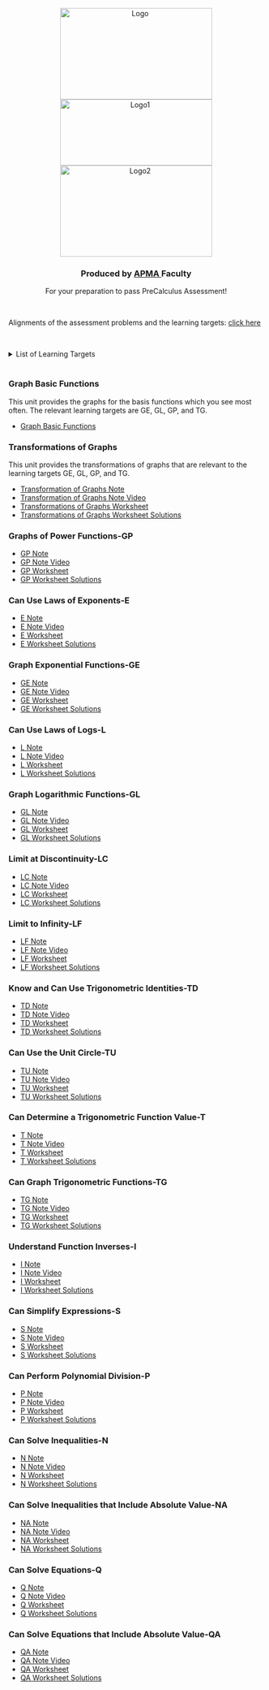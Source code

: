<!-- PROJECT LOGO -->
<br />
<div align="center">
  <a href="https://github.com/MeiqinatUVA/Precalculus">
    <img src="images/logo2.jpeg" alt="Logo" width="300" height="180">
      <img src="images/logo.png" alt="Logo1" width="300" height="130">
      <img src="images/logo1.jpeg" alt="Logo2" width="300" height="180">
  </a>

  <h3 align="center">Produced by <a href="https://engineering.virginia.edu/offices-programs/applied-mathematics">APMA </a> Faculty</h3>

  <p align="center">
    For your preparation to pass PreCalculus Assessment!
    
  </p>
</div>


&nbsp;

Alignments of the assessment problems and the learning targets: <a href="https://apmauva.github.io/PreCalculus-Preparation/notes/Alignment.pdf"> click here </a>

&nbsp;


<!-- List of Learning Targets -->    
<details>
 <summary>List of Learning Targets</summary>  
  <ol>
 <li><a href="#graph-basic-functions">Graph Basic Functions</a></li>
<li><a href="#transformations-of-graphs">Transformations of Graphs</a></li>
<li><a href="#graphs-of-power-functions-gp">Graphs of Power Functions (GP)</a></li>
  <li><a href="#can-use-laws-of-exponents-e ">Can Use Laws of Exponents (E)</a></li>
<li><a href="#graph-exponential-functions-ge">Graph Exponential Functions (GE)</a></li> 
<li><a href="#can-use-laws-of-logs-l ">Can Use Laws of Logs (L)</a></li>
 <li><a href="#graph-logarithmic-functions-gl">Graph Logarithmic Functions (GL)</a></li>
 <li> <a href="#limit-at-discontinuity-lc">Limit at Discontinuity (LC)</a> </li> 
 <li><a href="#limit-to-infinity-lf">Limit at Infinity (LF)</a></li>
 <li><a href="#know-and-can-use-trigonometric-identities-td"> Know and Can Use Trigonometric Identities (TD)</a></li>
<li><a href="#can-use-the-unit-circle-tu">Can Use the Unit Circle (TU) </a></li>
<li><a href="#can-determine-a-trigonometric-function-value-t">Can Determine a Trigonometric Fucntion Value (T) </a></li>
  <li><a href="#can-graph-trigonometric-functions-tg">Can Graph Trigonometric Functions (TG)  </a></li> 
<li><a href="#understand-function-inverses-i ">   Understand Function Inverses (I) </a></li>
<li><a href="#can-simplify-expressions-s ">Can Simplify Expressions (S) </a></li>
<li><a href="#can-perform-polynomial-division-p "> Can Perform Polynomial Division (P) </a></li>
<li><a href="#can-solve-inequalities-n"> Can Solve Inequalities (N) </a></li>
<li><a href="#can-solve-inequalities-that-include-absolute-value-na "> Can Solve Inequalities that Include Absolute Value (NA) </a></li>
  <li><a href="#can-solve-equations-q">Can Solve Equations (Q)  </a></li> 
<li><a href="#can-solve-equations-that-include-absolute-value-qa ">  Can Solve Equations that Include Absolute Value (QA) </a></li>

  </ol>
</details>
 

<!-- Graph Basic Functions -->
### Graph Basic Functions
This unit provides the graphs for the basis functions which you see most often. The relevant learning targets are GE, GL, GP, and TG. 
* <a href="https://apmauva.github.io/PreCalculus-Preparation/notes/PreCalculus_Graphs of Basic Functions_Slides.pdf"> Graph Basic Functions </a>

<!-- Transformations of Graphs-->
### Transformations of Graphs
This unit provides the transformations of graphs that are relevant to the learning targets GE, GL, GP, and TG. 
* <a href="https://apmauva.github.io/PreCalculus-Preparation/notes/PreCalculus_Transformation of Graphs_Slides.pdf"> Transformation of Graphs Note </a>
* [ Transformation of Graphs Note Video](https://uva.hosted.panopto.com/Panopto/Pages/Viewer.aspx?id=32dd6442-924d-4f5a-ae98-b1c501254e38)
* <a href="https://apmauva.github.io/PreCalculus-Preparation/worksheets/Worksheet_Transformations of graphs.pdf">Transformations of Graphs Worksheet</a>
* <a href="https://apmauva.github.io/PreCalculus-Preparation/worksheets/Solutions_Worksheet_Transformations of graphs.pdf">Transformations of Graphs Worksheet Solutions</a>


<!-- Graphs of Power Functions-->
###  Graphs of Power Functions-GP

* <a href="https://apmauva.github.io/PreCalculus-Preparation/notes/PreCalculus_Graph Power Functions_Slides.pdf"> GP Note </a>
* [ GP Note Video](https://uva.hosted.panopto.com/Panopto/Pages/Viewer.aspx?id=f8f9dec5-df1a-4ff2-bd0e-b1c501254e61)
* <a href="https://apmauva.github.io/PreCalculus-Preparation/worksheets/Worksheet_GP.pdf">GP Worksheet</a>
* <a href="https://apmauva.github.io/PreCalculus-Preparation/worksheets/Solutions_Worksheet_Graphs of power functions.pdf">GP Worksheet Solutions</a>


<!-- Can Use Laws of Exponents (Learning Target E) -->
### Can Use Laws of Exponents-E 
* <a href="https://apmauva.github.io/PreCalculus-Preparation/notes/PreCalculusE_Slides.pdf">E Note</a>
*  [ E Note Video](https://uva.hosted.panopto.com/Panopto/Pages/Viewer.aspx?id=bfbcbc44-fa32-4e87-8b19-b1d401570774)
*   <a href="https://apmauva.github.io/PreCalculus-Preparation/worksheets/Worksheet-E.pdf">E Worksheet</a>
* <a href="https://apmauva.github.io/PreCalculus-Preparation/worksheets/Worksheet-E-Solutions.pdf"> E Worksheet Solutions </a>


<!-- Graph Exponential Functions (Learning Target GE) -->
### Graph Exponential Functions-GE
* <a href="https://apmauva.github.io/PreCalculus-Preparation/notes/PreCalculus_Graph-Exponential-Functions_Slides.pdf">GE Note</a>
* [ GE Note Video](https://uva.hosted.panopto.com/Panopto/Pages/Viewer.aspx?id=7e356dae-46b2-4842-9850-b1c40126e6f9)
* <a href="https://apmauva.github.io/PreCalculus-Preparation/worksheets/Worksheet_Graphs of exponential functions.pdf">GE Worksheet</a>
* <a href="https://apmauva.github.io/PreCalculus-Preparation/worksheets/Solutions_Worksheet_Graphs of exponential functions.pdf"> GE Worksheet Solutions </a>


<!-- Can Use Laws of Logs (Learning Target L) -->
### Can Use Laws of Logs-L
* <a href="https://apmauva.github.io/PreCalculus-Preparation/notes/PreCalculusL_Slides.pdf">L Note</a>
*  [ L Note Video](https://uva.hosted.panopto.com/Panopto/Pages/Viewer.aspx?id=85b11c56-15bd-4104-8ad2-b1d40156ecb6)
* <a href="https://apmauva.github.io/PreCalculus-Preparation/worksheets/Worksheet-L.pdf">L Worksheet</a>
* <a href="https://apmauva.github.io/PreCalculus-Preparation/worksheets/Worksheet-L-Solutions.pdf"> L Worksheet Solutions </a>


<!-- Graph Logarithmic Functions (Learning Target GL) -->
### Graph Logarithmic Functions-GL
* <a href="https://apmauva.github.io/PreCalculus-Preparation/notes/PreCalculus_Graph-Logarithmic-Functions_Slides.pdf">GL Note</a>
*  [ GL Note Video](https://uva.hosted.panopto.com/Panopto/Pages/Viewer.aspx?id=deb46d66-6e60-421e-937d-b1c40126e713)
* <a href="https://apmauva.github.io/PreCalculus-Preparation/worksheets/Worksheet_Graphs of logarithmic functions.pdf">GL Worksheet</a>
* <a href="https://apmauva.github.io/PreCalculus-Preparation/worksheets/Solutions_Worksheet_Graphs of logarithmic functions.pdf"> GL Worksheet Solutions </a>


<!-- Limit at Discontinuity (Learning Target LC) -->
### Limit at Discontinuity-LC
* <a href="https://apmauva.github.io/PreCalculus-Preparation/notes/PreCalculus_Limit at Discontinuity_Slides.pdf">LC Note</a>
* [ LC Note Video](https://uva.hosted.panopto.com/Panopto/Pages/Viewer.aspx?id=1ced4dca-61c6-41da-bed9-b1c40126e70e)
* <a href="https://apmauva.github.io/PreCalculus-Preparation/worksheets/Worksheet_limit at discontinuity.pdf">LC Worksheet</a>
* <a href="https://apmauva.github.io/PreCalculus-Preparation/worksheets/Solutions_Worksheet_limit at discontinuity.pdf">LC Worksheet Solutions</a>

<!-- Limit at Infinity (Learning Target LF) -->
### Limit to Infinity-LF
* <a href="https://apmauva.github.io/PreCalculus-Preparation/notes/PreCalculus_Limit-to-Infinity_Slides.pdf">LF Note</a>
* [ LF Note Video](https://uva.hosted.panopto.com/Panopto/Pages/Viewer.aspx?id=88a4e2ef-443a-4074-8aca-b1c40126e6fc)
* <a href="https://apmauva.github.io/PreCalculus-Preparation/worksheets/Worksheet_limit to infinity.pdf">LF Worksheet</a>
* <a href="https://apmauva.github.io/PreCalculus-Preparation/worksheets/Solutions_Worksheet_limit to infinity.pdf">LF Worksheet Solutions</a>



<!-- Know and Can Use Trigonometric Identities (Learning Target TD) -->
###  Know and Can Use Trigonometric Identities-TD
* <a href="https://apmauva.github.io/PreCalculus-Preparation/notes/PreCalculusTD_Handouts.pdf">TD Note</a>
* [ TD Note Video](https://uva.hosted.panopto.com/Panopto/Pages/Viewer.aspx?id=c4ec044c-4e01-4d0a-8f54-b1c401240a94)
* <a href="https://apmauva.github.io/PreCalculus-Preparation/worksheets/Worksheet-TD.pdf">TD Worksheet</a>
* <a href="https://apmauva.github.io/PreCalculus-Preparation/worksheets/Worksheet-TD-Solutions.pdf">TD Worksheet Solutions</a>


<!--Can Use the Unit Circle (Learning Target TU) -->
###  Can Use the Unit Circle-TU
* <a href="https://apmauva.github.io/PreCalculus-Preparation/notes/PreCalculusTU_Handouts.pdf">TU Note</a>
* [ TU Note Video](https://uva.hosted.panopto.com/Panopto/Pages/Viewer.aspx?id=b81869c0-944c-472b-bad9-b1c401240d61)
* <a href="https://apmauva.github.io/PreCalculus-Preparation/worksheets/Worksheet-TU.pdf">TU Worksheet</a>
* <a href="https://apmauva.github.io/PreCalculus-Preparation/worksheets/Worksheet-TU-Solutions.pdf">TU Worksheet Solutions</a>


<!--Can Determine a Trigonometric Function Value (Learning Target T) -->
###  Can Determine a Trigonometric Function Value-T
* <a href="https://apmauva.github.io/PreCalculus-Preparation/notes/PreCalculusT_Handouts.pdf">T Note</a>
* [T Note Video](https://uva.hosted.panopto.com/Panopto/Pages/Viewer.aspx?id=42c04959-be76-4dc0-bcce-b1c401240a87)
* <a href="https://apmauva.github.io/PreCalculus-Preparation/worksheets/Worksheet-T.pdf">T Worksheet</a>
* <a href="https://apmauva.github.io/PreCalculus-Preparation/worksheets/Worksheet-T-Solutions.pdf">T Worksheet Solutions</a>


<!--Can Graph Trigonometric Functions (Learning Target TG) -->
###  Can Graph Trigonometric Functions-TG
* <a href="https://apmauva.github.io/PreCalculus-Preparation/notes/PreCalculusTG_Handouts.pdf">TG Note</a>
* [TG Note Video](https://uva.hosted.panopto.com/Panopto/Pages/Viewer.aspx?id=0764367e-a545-4c54-a5d0-b1c401240a8d)
* <a href="https://apmauva.github.io/PreCalculus-Preparation/worksheets/Worksheet-TG.pdf">TG Worksheet</a>
* <a href="https://apmauva.github.io/PreCalculus-Preparation/worksheets/Worksheet-TG-Solutions.pdf">TG Worksheet Solutions</a>

<!--Understand Function Inverses (Learning Target I) -->
###  Understand Function Inverses-I 
* <a href="https://apmauva.github.io/PreCalculus-Preparation/notes/PreCalculusI_Handouts.pdf">I Note</a>
* [I Note Video](https://uva.hosted.panopto.com/Panopto/Pages/Viewer.aspx?id=3b690294-4848-4c5d-8300-b1c401240a89)
* <a href="https://apmauva.github.io/PreCalculus-Preparation/worksheets/Worksheet-I.pdf">I Worksheet</a>
* <a href="https://apmauva.github.io/PreCalculus-Preparation/worksheets/Worksheet-I-Solutions.pdf">I Worksheet Solutions</a>

<!--Can Simplify Expressions (Learning Target S) -->
###  Can Simplify Expressions-S
* <a href="https://apmauva.github.io/PreCalculus-Preparation/notes/PreCalculusS_Slides.pdf">S Note</a>
* [ S Note Video](https://uva.hosted.panopto.com/Panopto/Pages/Viewer.aspx?id=ae480647-b6b5-42d5-a63d-b1d401571274)
* <a href="https://apmauva.github.io/PreCalculus-Preparation/worksheets/Worksheet-S.pdf">S Worksheet</a>
* <a href="https://apmauva.github.io/PreCalculus-Preparation/worksheets/Worksheet-S-Solutions.pdf">S Worksheet Solutions</a>

<!--Can Perform Polynomial Division (Learning Target P) -->
###  Can Perform Polynomial Division-P
* <a href="https://apmauva.github.io/PreCalculus-Preparation/notes/PreCalculusP_Slides.pdf">P Note</a>
* [ P Note Video](https://uva.hosted.panopto.com/Panopto/Pages/Viewer.aspx?id=4ad37f6a-ae93-462a-ad53-b1d40156fa1a)
* <a href="https://apmauva.github.io/PreCalculus-Preparation/worksheets/Worksheet-P.pdf">P Worksheet</a>
* <a href="https://apmauva.github.io/PreCalculus-Preparation/worksheets/Worksheet-P-Solutions.pdf">P Worksheet Solutions</a>



<!--Can Solve Inequalities (Learning Target N) -->
###  Can Solve Inequalities-N
* <a href="https://apmauva.github.io/PreCalculus-Preparation/notes/Slides_N.pdf">N Note</a>
* [ N Note Video](https://uva.hosted.panopto.com/Panopto/Pages/Viewer.aspx?id=0ab73c0d-8390-4b81-bbc8-b1c600f3f7ab)
* <a href="https://apmauva.github.io/PreCalculus-Preparation/worksheets/WS_N_blank.pdf">N Worksheet</a>
* <a href="https://apmauva.github.io/PreCalculus-Preparation/worksheets/WS_N_soln _corrected.pdf">N Worksheet Solutions</a>




<!--Can Solve Inequalities that Include Absolute Value (Learning Target NA) -->
###  Can Solve Inequalities that Include Absolute Value-NA
* <a href="https://apmauva.github.io/PreCalculus-Preparation/notes/Slides_NA.pdf">NA Note</a>
* [ NA Note Video](https://uva.hosted.panopto.com/Panopto/Pages/Viewer.aspx?id=61e749f9-c2b0-4ca9-b814-b1c600fd57f4)
* <a href="https://apmauva.github.io/PreCalculus-Preparation/worksheets/WS_NA_blank.pdf">NA Worksheet</a>
* <a href="https://apmauva.github.io/PreCalculus-Preparation/worksheets/WS_NA_soln.pdf">NA Worksheet Solutions</a>

<!--Can Solve Equations (Learning Target Q) -->
###  Can Solve Equations-Q
* <a href="https://apmauva.github.io/PreCalculus-Preparation/notes/Slides_Q.pdf">Q Note</a>
* [ Q Note Video](https://uva.hosted.panopto.com/Panopto/Pages/Viewer.aspx?id=590710ea-9628-4224-a94f-b1d5001e4b88)
* <a href="https://apmauva.github.io/PreCalculus-Preparation/worksheets/WS_Q_blank.pdf">Q Worksheet</a>
* <a href="https://apmauva.github.io/PreCalculus-Preparation/worksheets/WS_Q_soln.pdf">Q Worksheet Solutions</a>


<!--Can Solve Equations that Include Absolute Value (Learning Target QA) -->
###  Can Solve Equations that Include Absolute Value-QA
* <a href="https://apmauva.github.io/PreCalculus-Preparation/notes/Slides_QA.pdf">QA Note</a>
* [ QA Note Video](https://uva.hosted.panopto.com/Panopto/Pages/Viewer.aspx?id=e57964e0-61e1-4461-ae14-b1c600f8a73e)
* <a href="https://apmauva.github.io/PreCalculus-Preparation/worksheets/WS_QA_blank.pdf">QA Worksheet</a>
* <a href="https://apmauva.github.io/PreCalculus-Preparation/worksheets/WS_QA_soln.pdf">QA Worksheet Solutions</a>

